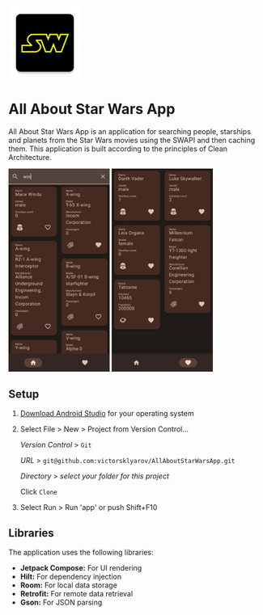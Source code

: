 ![](./app/src/main/res/mipmap-xxhdpi/ic_launcher.webp)
# All About Star Wars App
All About Star Wars App is an application for searching people, starships and planets from the Star Wars movies using the SWAPI and then caching them. This application is built according to the principles of Clean Architecture.

<p float="left">
  <img src="./media/Screenshot_1.jpg" width="200" />
  <img src="./media/Screenshot_2.jpg" width="200" />
</p>

## Setup
1. [Download Android Studio](https://developer.android.com/studio) for your operating system
2. Select File > New > Project from Version Control...
   
   *Version Control* > `Git`
   
   *URL* > `git@github.com:victorsklyarov/AllAboutStarWarsApp.git`
   
   *Directory* > *select your folder for this project*
   
   Click `Clone`
   
4. Select Run > Run 'app' or push Shift+F10

## Libraries
The application uses the following libraries:

 - **Jetpack Compose:** For UI rendering
 - **Hilt:** For dependency injection
 - **Room:** For local data storage
 - **Retrofit:** For remote data retrieval
 - **Gson:** For JSON parsing
